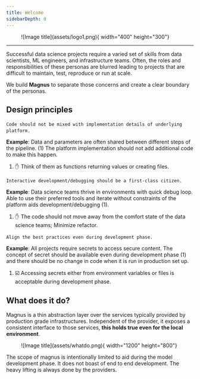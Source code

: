 ```yaml
---
title: Welcome
sidebarDepth: 0
---
```


<figure markdown>
  ![Image title](assets/logo1.png){ width="400" height="300"}
  <figcaption></figcaption>
</figure>

---

Successful data science projects require a varied set of skills from data scientists, ML engineers, and infrastructure
teams. Often, the roles and responsibilities of these personas are blurred leading to projects that are difficult to
maintain, test, reproduce or run at scale.

We build __**Magnus**__ to separate those concerns and create a clear boundary of the personas.

## Design principles

`Code should not be mixed with implementation details of underlying platform.`

<div class="annotate" markdown>

**Example**: Data and parameters are often shared between different steps of the pipeline. (1)
The platform implementation should not add additional code to make this happen.

</div>

1.  :raised_hand: Think of them as functions returning values or creating files.


`Interactive development/debugging should be a first-class citizen.`

<div class="annotate" markdown>

**Example**: Data science teams thrive in environments with quick debug loop. Able to use their preferred tools
and iterate without constraints of the platform aids development/debugging (1).

</div>

1.  :raised_hand: The code should not move away from the comfort state of the data science teams; Minimize refactor.

`Align the best practices even during development phase.`

<div class="annotate" markdown>

**Example**: All projects require secrets to access secure content. The concept of secret should be
available even during development phase (1) and there should be no change in code when it is run in production set up.

</div>

1.  :ballot_box_with_check: Accessing secrets either from environment variables or files is acceptable
during development phase.




## What does it do?

Magnus is a thin abstraction layer over the services typically provided by production grade infrastructures. Independent
of the provider, it exposes a consistent interface to those services, **this holds true even for the local environment**.

<figure markdown>
  ![Image title](assets/whatdo.png){ width="1200" height="800"}
  <figcaption></figcaption>
</figure>

The scope of magnus is intentionally limited to aid during the model development phase.
It does not boast of end to end development. The heavy lifting is always done by the providers.

